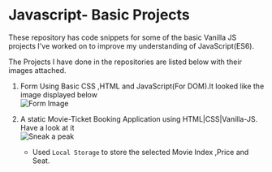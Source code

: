 # Javascript- Basic Projects

These repository has code snippets for some of the basic Vanilla JS projects I've worked on to improve my understanding of JavaScript(ES6).

The Projects I have done in the repositories are listed below with their images attached.

1.  Form Using Basic CSS ,HTML and JavaScript(For DOM).It looked like the image displayed below  
    ![Form Image](https://res.cloudinary.com/arihantcloudinary416/image/upload/v1588359172/My%20Git%20iMages/FormJs_whd54r.png)

2.  A static Movie-Ticket Booking Application using HTML|CSS|Vanilla-JS. Have a look at it  
    ![Sneak a peak](https://res.cloudinary.com/arihantcloudinary416/image/upload/v1588511760/Book_A_ticket_n6nduo.gif)
    -   Used `Local Storage` to store the selected Movie Index ,Price and Seat.
